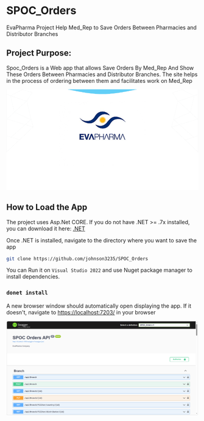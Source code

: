 # SPOC_Orders
EvaPharma Project Help Med_Rep to Save Orders Between Pharmacies and Distributor Branches


## Project Purpose:

Spoc_Orders is a Web app that allows Save Orders By Med_Rep And Show These Orders Between Pharmacies and Distributor Branches. The site helps in the process of ordering between them and facilitates work on Med_Rep

![Logo Page](img/log.png "Logo Screen")

## How to Load the App

The project uses Asp.Net CORE.  If you do not have .NET >= .7x installed, you can download it here: [.NET](https://dotnet.microsoft.com/en-us/download/dotnet/7.0)

Once .NET is installed, navigate to the directory where you want to save the app
```sh
git clone https://github.com/johnson3235/SPOC_Orders
```
You can Run it on ```Visual Studio 2022``` and use Nuget package manager to install dependencies.
### ```donet install``` 


A new browser window should automatically open displaying the app.  If it doesn't, navigate to [https://localhost:7203/](https://localhost:7203/) in your browser

![Swagger Page](img/swagger.PNG "Swagger Screen")


